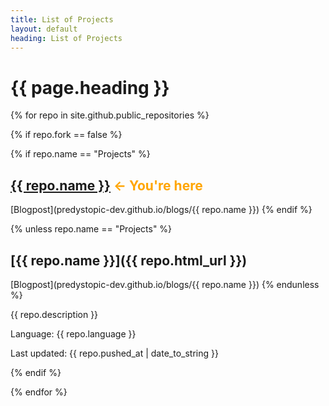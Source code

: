 ```yaml
---
title: List of Projects
layout: default
heading: List of Projects
---
```


# {{ page.heading }}

{% for repo in site.github.public_repositories %}

{% if repo.fork == false %}

{% if repo.name == "Projects" %}
<h2 style="color: orange"> <a href="{{ repo.html_url }}">{{ repo.name }}</a> <- You're here </h2>
[Blogpost](predystopic-dev.github.io/blogs/{{ repo.name }})
{% endif %}

{% unless repo.name == "Projects" %}
## [{{ repo.name }}]({{ repo.html_url }})
[Blogpost](predystopic-dev.github.io/blogs/{{ repo.name }})
{% endunless %}

{{ repo.description }}

Language: {{ repo.language }}

Last updated: {{ repo.pushed_at | date_to_string }}

{% endif %}

{% endfor %}

<!--
You can use HTML elements in Markdown, such as the comment element, and they won't
be affected by a markdown parser. However, if you create an HTML element in your
markdown file, you cannot use markdown syntax within that element's contents.
-->